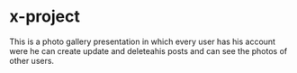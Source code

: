 # x-project
This is a photo gallery presentation in which every user has his account were he can create update and deleteahis posts and can see the photos of other users. 
